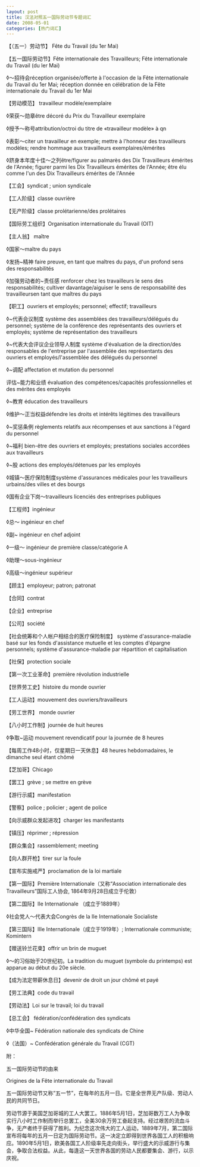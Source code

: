```yaml
---
layout: post
title: 汉法对照五一国际劳动节专题词汇
date: 2008-05-01
categories: [热门词汇]  
---
```


【（五一）劳动节】 Fête du Travail (du 1er Mai)

【五一国际劳动节】Fête internationale des Travailleurs; Fête internationale du Travail (du ler Mai)

◊～招待会réception organisée/offerte à l'occasion de la Fête internationale du Travail du 1er Mai; réception donnée en célébration de la Fête internationale du Travail du 1er Mai

【劳动模范】 travailleur modèle/exemplaire

◊荣获～勋章être décoré du Prix du Travailleur exemplaire

◊授予～称号attribution/octroi du titre de «travailleur modèle» à qn

◊表彰～citer un travailleur en exemple; mettre à l'honneur des travailleurs modèles; rendre hommage aux travailleurs exemplaires/émérites

◊跻身本年度十佳～之列être/figurer au palmarès des Dix Travailleurs émérites de l'Année; figurer parmi les Dix Travailleurs émérites de l'Année; être élu comme l'un des Dix Travailleurs émérites de l'Année

【工会】syndicat ; union syndicale

【工人阶级】classe ouvrière

【无产阶级】classe prolétarienne/des prolétaires

【国际劳工组织】Organisation internationale du Travail (OIT)

【主人翁】 maître

◊国家～maître du pays

◊发扬~精神 faire preuve, en tant que maîtres du pays, d'un profond sens des responsabilités

◊加强劳动者的~责任感 renforcer chez les travailleurs le sens des responsabilités; cultiver davantage/aiguiser le sens de responsabilité des travailleursen tant que maîtres du pays

【职工】ouvriers et employés; personnel; effectif; travailleurs

◊~代表会议制度 système des assemblées des travailleurs/délégués du personnel; système de la conférence des représentants des ouvriers et employés; système de représentation des travailleurs

◊~代表大会评议企业领导人制度 système d'évaluation de la direction/des responsables de l'entreprise par l'assemblée des représentants des ouvriers et employés/l'assemblée des délégués du personnel

◊~调配 affectation et mutation du personnel

评估~能力和业绩 évaluation des compétences/capacités professionnelles et des mérites des employés

◊~教育 éducation des travailleurs

◊维护～正当权益défendre les droits et intérêts légitimes des travailleurs

◊~奖惩条例 règlements relatifs aux récompenses et aux sanctions à l'égard du personnel

◊~福利 bien-être des ouvriers et employés; prestations sociales accordées aux travailleurs

◊~股 actions des employés/détenues par les employés

◊城镇～医疗保险制度système d'assurances médicales pour les travailleurs urbains/des villes et des bourgs

◊国有企业下岗～travailleurs licenciés des entreprises publiques

【工程师】ingénieur

◊总～ ingénieur en chef

◊副~ ingénieur en chef adjoint

◊一级～ ingénieur de première classe/catégorie A

◊助理～sous-ingénieur

◊高级～ingénieur supérieur

【顾主】employeur; patron; patronat

【合同】contrat

【企业】entreprise

【公司】société

【社会统筹和个人帐户相结合的医疗保险制度】 système d'assurance-maladie basé sur les fonds d'assistance mutuelle et les comptes d'épargne personnels; système d'assurance-maladie par répartition et capitalisation

【社保】protection sociale

【第一次工业革命】première révolution industrielle

【世界劳工史】histoire du monde ouvrier

【工人运动】mouvement des ouvriers/travailleurs

【劳工世界】 monde ouvrier

【八小时工作制】journée de huit heures

◊争取~运动 mouvement revendicatif pour la journée de 8 heures

【每周工作48小时，仅星期日一天休息】48 heures hebdomadaires, le dimanche seul étant chômé

【芝加哥】Chicago

【罢工】grève ; se mettre en grève

【游行示威】manifestation

【警察】police ; policier ; agent de police

【向示威群众发起进攻】charger les manifestants

【镇压】réprimer ; répression

【群众集会】rassemblement; meeting

【向人群开枪】tirer sur la foule

【宣布实施戒严】proclamation de la loi martiale

【第一国际】Première Internationale（又称“Association internationale des Travailleurs”国际工人协会, 1864年9月28日成立于伦敦）

【第二国际】IIe Internationale （成立于1889年）

◊社会党人～代表大会Congrès de la IIe Internationale Socialiste

【第三国际】IIIe Internationale（成立于1919年）; Internationale communiste; Komintern

【赠送铃兰花束】offrir un brin de muguet

◊～的习俗始于20世纪初。La tradition du muguet (symbole du printemps) est apparue au début du 20e siècle.

【成为法定带薪休息日】devenir de droit un jour chômé et payé

【劳工法典】code du travail

【劳动法】Loi sur le travail; loi du travail

【总工会】 fédération/confédération des syndicats

◊中华全国~ Fédération nationale des syndicats de Chine

◊（法国）~ Confédération générale du Travail (CGT)

附：

五一国际劳动节的由来

Origines de la Fête internationale du Travail

五一国际劳动节又称“五一节”，在每年的五月一日。它是全世界无产队级、劳动人民的共同节日。

劳动节源于美国芝加哥城的工人大罢工。1886年5月1日，芝加哥数万工人为争取实行八小时工作制而举行总罢工，全美30余万劳工奋起支持。经过艰苦的流血斗争，无产者终于获得了胜利。为纪念这次伟大的工人运动，1889年7月，第二国际宣布将每年的五月一日定为国际劳动节。这一决定立即得到世界各国工人的积极响应。1890年5月1日，欧美各国工人阶级率先走向街头，举行盛大的示威游行与集会，争取合法权益。从此，每逢这一天世界各国的劳动人民都要集会、游行，以示庆祝。
